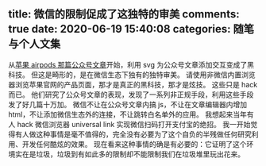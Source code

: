 title: 微信的限制促成了这独特的审美
comments: true
date: 2020-06-19 15:40:08
categories: 随笔与个人文集
---
从[苹果 airpods 那篇公众号文章](https://mp.weixin.qq.com/s/73gpTsJ3AVXKFDzQx2prpA)开始，利用 svg 为公众号文章添加交互变成了黑科技。
但这是畸形的，是在微信生态下独有的独特审美。
请使用非微信内置浏览器浏览苹果官网的产品页面，那才是真正的黑科技，那才是炫技。
这些只是 hack 而已。
他们研究了公众号文章的表现，发现了一系列非正规手段，利用这些手段发了好几篇十万加。
微信不让在公众号文章内搞 js，不让在文章编辑器内增加 html，不让添加微信生态外的连接，不让跳转白名单外的应用。
我想起来当年有人 hack 微信浏览器 universal link 实现微信扫码打开支付宝的绝招。
我一开始觉得有人做这种事情是毫不值得的，完全没有必要为了这个自负的半残做任何研究利用、开发任何酷炫的效果。
现在看来这种事情的确是有必要的：它证明了这个环境实在是垃圾，垃圾到有如此多的限制却不能限制我们在垃圾堆里玩出花来。
